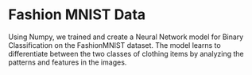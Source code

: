 # Fashion MNIST Data
Using Numpy, we trained and create a Neural Network model for Binary Classification on the FashionMNIST dataset. The model learns to differentiate between the two classes of clothing items by analyzing the patterns and features in the images.
